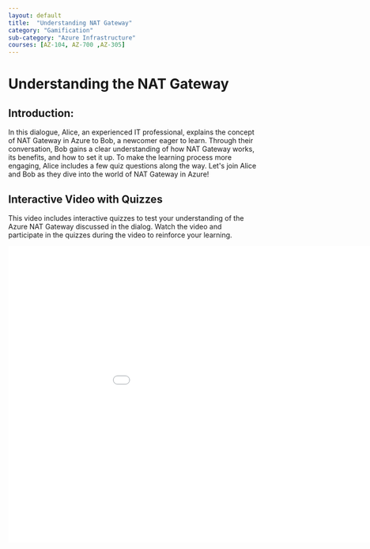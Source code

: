 ```yaml
---
layout: default
title:  "Understanding NAT Gateway"
category: "Gamification"
sub-category: "Azure Infrastructure"
courses: [AZ-104, AZ-700 ,AZ-305]
---
```


# Understanding the NAT Gateway

## Introduction:
In this dialogue, Alice, an experienced IT professional, explains the concept of NAT Gateway in Azure to Bob, a newcomer eager to learn. Through their conversation, Bob gains a clear understanding of how NAT Gateway works, its benefits, and how to set it up. To make the learning process more engaging, Alice includes a few quiz questions along the way. Let's join Alice and Bob as they dive into the world of NAT Gateway in Azure!

## Interactive Video with Quizzes
This video includes interactive quizzes to test your understanding of the Azure NAT Gateway discussed in the dialog. Watch the video and participate in the quizzes during the video to reinforce your learning.

<iframe class="smart-player-embed-iframe" id="embeddedSmartPlayerInstance" src="/iengage/project-files/gamification/Azure Infrastructure/videos/natgateway/natgateway_player.html?embedIFrameId=embeddedSmartPlayerInstance" width="1024" height="600" scrolling="no" frameborder="0" webkitAllowFullScreen mozallowfullscreen allowFullScreen></iframe>
